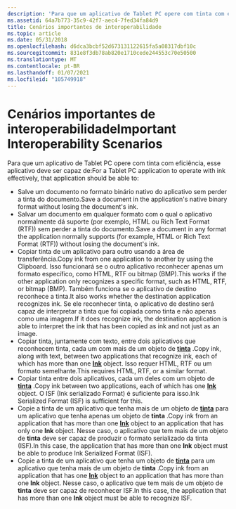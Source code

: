 ```yaml
---
description: 'Para que um aplicativo de Tablet PC opere com tinta com eficiência, esse aplicativo deve ser capaz de:'
ms.assetid: 64a7b773-35c9-42f7-aec4-7fed34fa84d9
title: Cenários importantes de interoperabilidade
ms.topic: article
ms.date: 05/31/2018
ms.openlocfilehash: d6dca3bcbf52d673131122615fa5a08317dbf10c
ms.sourcegitcommit: 831e8f3db78ab820e1710cede244553c70e50500
ms.translationtype: MT
ms.contentlocale: pt-BR
ms.lasthandoff: 01/07/2021
ms.locfileid: "105749918"
---
```

# <a name="important-interoperability-scenarios"></a><span data-ttu-id="98709-103">Cenários importantes de interoperabilidade</span><span class="sxs-lookup"><span data-stu-id="98709-103">Important Interoperability Scenarios</span></span>

<span data-ttu-id="98709-104">Para que um aplicativo de Tablet PC opere com tinta com eficiência, esse aplicativo deve ser capaz de:</span><span class="sxs-lookup"><span data-stu-id="98709-104">For a Tablet PC application to operate with ink effectively, that application should be able to:</span></span>

-   <span data-ttu-id="98709-105">Salve um documento no formato binário nativo do aplicativo sem perder a tinta do documento.</span><span class="sxs-lookup"><span data-stu-id="98709-105">Save a document in the application's native binary format without losing the document's ink.</span></span>
-   <span data-ttu-id="98709-106">Salvar um documento em qualquer formato com o qual o aplicativo normalmente dá suporte (por exemplo, HTML ou Rich Text Format (RTF)) sem perder a tinta do documento.</span><span class="sxs-lookup"><span data-stu-id="98709-106">Save a document in any format the application normally supports (for example, HTML or Rich Text Format (RTF)) without losing the document's ink.</span></span>
-   <span data-ttu-id="98709-107">Copiar tinta de um aplicativo para outro usando a área de transferência.</span><span class="sxs-lookup"><span data-stu-id="98709-107">Copy ink from one application to another by using the Clipboard.</span></span> <span data-ttu-id="98709-108">Isso funcionará se o outro aplicativo reconhecer apenas um formato específico, como HTML, RTF ou bitmap (BMP).</span><span class="sxs-lookup"><span data-stu-id="98709-108">This works if the other application only recognizes a specific format, such as HTML, RTF, or bitmap (BMP).</span></span> <span data-ttu-id="98709-109">Também funciona se o aplicativo de destino reconhece a tinta.</span><span class="sxs-lookup"><span data-stu-id="98709-109">It also works whether the destination application recognizes ink.</span></span> <span data-ttu-id="98709-110">Se ele reconhecer tinta, o aplicativo de destino será capaz de interpretar a tinta que foi copiada como tinta e não apenas como uma imagem.</span><span class="sxs-lookup"><span data-stu-id="98709-110">If it does recognize ink, the destination application is able to interpret the ink that has been copied as ink and not just as an image.</span></span>
-   <span data-ttu-id="98709-111">Copiar tinta, juntamente com texto, entre dois aplicativos que reconhecem tinta, cada um com mais de um objeto de [**tinta**](inkdisp-class.md) .</span><span class="sxs-lookup"><span data-stu-id="98709-111">Copy ink, along with text, between two applications that recognize ink, each of which has more than one [**Ink**](inkdisp-class.md) object.</span></span> <span data-ttu-id="98709-112">Isso requer HTML, RTF ou um formato semelhante.</span><span class="sxs-lookup"><span data-stu-id="98709-112">This requires HTML, RTF, or a similar format.</span></span>
-   <span data-ttu-id="98709-113">Copiar tinta entre dois aplicativos, cada um deles com um objeto de [**tinta**](inkdisp-class.md) .</span><span class="sxs-lookup"><span data-stu-id="98709-113">Copy ink between two applications, each of which has one [**Ink**](inkdisp-class.md) object.</span></span> <span data-ttu-id="98709-114">O ISF (Ink serializado Format) é suficiente para isso.</span><span class="sxs-lookup"><span data-stu-id="98709-114">Ink Serialized Format (ISF) is sufficient for this.</span></span>
-   <span data-ttu-id="98709-115">Copie a tinta de um aplicativo que tenha mais de um objeto de [**tinta**](inkdisp-class.md) para um aplicativo que tenha apenas um objeto de **tinta** .</span><span class="sxs-lookup"><span data-stu-id="98709-115">Copy ink from an application that has more than one [**Ink**](inkdisp-class.md) object to an application that has only one **Ink** object.</span></span> <span data-ttu-id="98709-116">Nesse caso, o aplicativo que tem mais de um objeto de **tinta** deve ser capaz de produzir o formato serializado da tinta (ISF).</span><span class="sxs-lookup"><span data-stu-id="98709-116">In this case, the application that has more than one **Ink** object must be able to produce Ink Serialized Format (ISF).</span></span>
-   <span data-ttu-id="98709-117">Copie a tinta de um aplicativo que tenha um objeto de [**tinta**](inkdisp-class.md) para um aplicativo que tenha mais de um objeto de **tinta** .</span><span class="sxs-lookup"><span data-stu-id="98709-117">Copy ink from an application that has one [**Ink**](inkdisp-class.md) object to an application that has more than one **Ink** object.</span></span> <span data-ttu-id="98709-118">Nesse caso, o aplicativo que tem mais de um objeto de **tinta** deve ser capaz de reconhecer ISF.</span><span class="sxs-lookup"><span data-stu-id="98709-118">In this case, the application that has more than one **Ink** object must be able to recognize ISF.</span></span>

 

 




